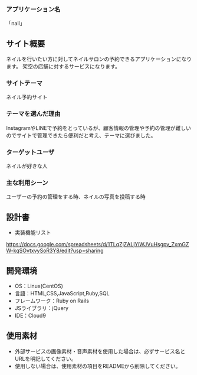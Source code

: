 
### アプリケーション名

「nail」

## サイト概要

ネイルを行いたい方に対してネイルサロンの予約できるアプリケーションになります。
  架空の店舗に対するサービスになります。

### サイトテーマ
ネイル予約サイト

### テーマを選んだ理由
InstagramやLINEで予約をとっているが、顧客情報の管理や予約の管理が難しいのでサイトで管理できたら便利だと考え、テーマに選びました。

### ターゲットユーザ
ネイルが好きな人

### 主な利用シーン
ユーザーの予約の管理をする時、ネイルの写真を投稿する時

## 設計書
- 実装機能リスト

https://docs.google.com/spreadsheets/d/1TLqZjZALjYiWJVuHsgpv_ZxmGZW-kqSOvtxvySoR3Y8/edit?usp=sharing



## 開発環境
- OS：Linux(CentOS)
- 言語：HTML,CSS,JavaScript,Ruby,SQL
- フレームワーク：Ruby on Rails
- JSライブラリ：jQuery
- IDE：Cloud9

## 使用素材
- 外部サービスの画像素材・音声素材を使用した場合は、必ずサービス名とURLを明記してください。
- 使用しない場合は、使用素材の項目をREADMEから削除してください。
